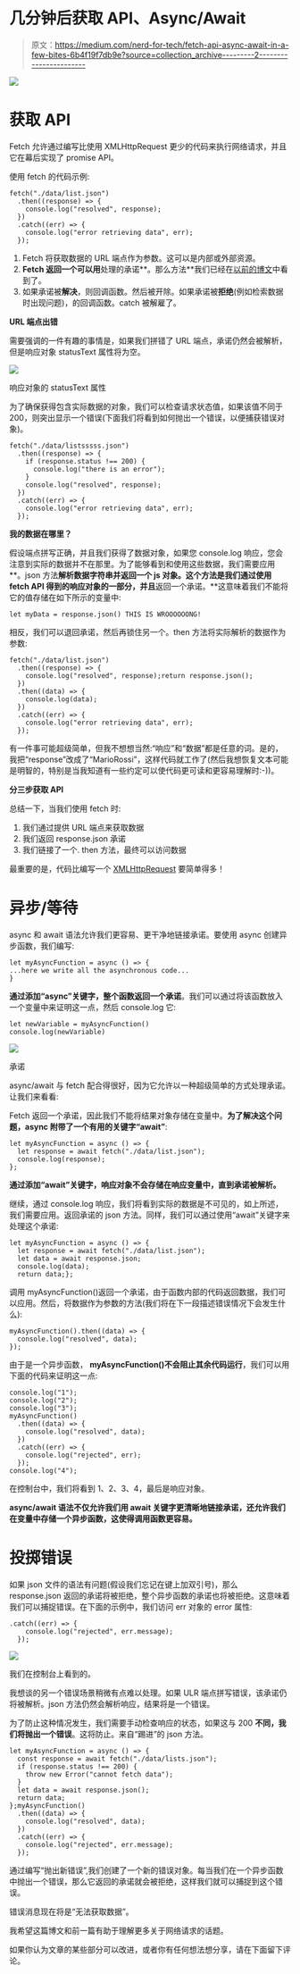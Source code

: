 # 几分钟后获取 API、Async/Await

> 原文：<https://medium.com/nerd-for-tech/fetch-api-async-await-in-a-few-bites-6b4f19f7db9e?source=collection_archive---------2----------------------->

![](img/5a3819e0464d6da40af8cbe68977df93.png)

# 获取 API

Fetch 允许通过编写比使用 XMLHttpRequest 更少的代码来执行网络请求，并且它在幕后实现了 promise API。

使用 fetch 的代码示例:

```
fetch("./data/list.json")
  .then((response) => {
    console.log("resolved", response);
  })
  .catch((err) => {
    console.log("error retrieving data", err);
  });
```

1.  Fetch 将获取数据的 URL 端点作为参数。这可以是内部或外部资源。
2.  **Fetch 返回一个可以用**处理的承诺**。那么方法**我们已经在[以前的博文](https://alicemoretti.medium.com/xmlhttprequest-callbacks-and-promises-257a4e63fe9a)中看到了。
3.  如果承诺被**解决**，则回调函数。然后被开除。如果承诺被**拒绝**(例如检索数据时出现问题)，的回调函数。catch 被解雇了。

**URL 端点出错**

需要强调的一件有趣的事情是，如果我们拼错了 URL 端点，承诺仍然会被解析，但是响应对象 statusText 属性将为空。

![](img/a1d2a8c08de4b37ef8ef0a6e5394094c.png)

响应对象的 statusText 属性

为了确保获得包含实际数据的对象，我们可以检查请求状态值，如果该值不同于 200，则突出显示一个错误(下面我们将看到如何抛出一个错误，以便捕获错误对象)。

```
fetch("./data/listsssss.json")
  .then((response) => {
    if (response.status !== 200) {
      console.log("there is an error");
    }
    console.log("resolved", response);
  })
  .catch((err) => {
    console.log("error retrieving data", err);
  });
```

**我的数据在哪里？**

假设端点拼写正确，并且我们获得了数据对象，如果您 console.log 响应，您会注意到实际的数据并不在那里。为了能够看到和使用这些数据，我们需要应用**。json 方法**解析数据字符串并返回一个 js 对象。这个方法是我们通过使用 fetch API 得到的响应对象的一部分，并且**返回一个承诺。**这意味着我们不能将它的值存储在如下所示的变量中:

```
let myData = response.json() THIS IS WROOOOOONG!
```

相反，我们可以退回承诺，然后再锁住另一个。then 方法将实际解析的数据作为参数:

```
fetch("./data/list.json")
  .then((response) => {
    console.log("resolved", response);return response.json();
  })
  .then((data) => {
    console.log(data);
  })
  .catch((err) => {
    console.log("error retrieving data", err);
  });
```

有一件事可能超级简单，但我不想想当然:“响应”和“数据”都是任意的词。是的，我把“response”改成了“MarioRossi”，这样代码就工作了(然后我想恢复文本可能是明智的，特别是当我知道有一些约定可以使代码更可读和更容易理解时:-))。

**分三步获取 API**

总结一下，当我们使用 fetch 时:

1.  我们通过提供 URL 端点来获取数据
2.  我们返回 response.json 承诺
3.  我们链接了一个. then 方法，最终可以访问数据

最重要的是，代码比编写一个 [XMLHttpRequest](https://alicemoretti.medium.com/xmlhttprequest-callbacks-and-promises-257a4e63fe9a) 要简单得多！

# 异步/等待

async 和 await 语法允许我们更容易、更干净地链接承诺。要使用 async 创建异步函数，我们编写:

```
let myAsyncFunction = async () => {
...here we write all the asynchronous code...
}
```

**通过添加“async”关键字，整个函数返回一个承诺**。我们可以通过将该函数放入一个变量中来证明这一点，然后 console.log 它:

```
let newVariable = myAsyncFunction()
console.log(newVariable)
```

![](img/e7c018bfc704e15728f9659ab15f0279.png)

承诺

async/await 与 fetch 配合得很好，因为它允许以一种超级简单的方式处理承诺。让我们来看看:

Fetch 返回一个承诺，因此我们不能将结果对象存储在变量中。**为了解决这个问题，async 附带了一个有用的关键字“await”**:

```
let myAsyncFunction = async () => {
  let response = await fetch("./data/list.json");
  console.log(response);
};
```

**通过添加“await”关键字，响应对象不会存储在响应变量中，直到承诺被解析。**

继续，通过 console.log 响应，我们将看到实际的数据是不可见的，如上所述，我们需要应用。返回承诺的 json 方法。同样，我们可以通过使用“await”关键字来处理这个承诺:

```
let myAsyncFunction = async () => {
  let response = await fetch("./data/list.json");
  let data = await response.json;
  console.log(data);
  return data;};
```

调用 myAsyncFunction()返回一个承诺，由于函数内部的代码返回数据，我们可以应用。然后，将数据作为参数的方法(我们将在下一段描述错误情况下会发生什么):

```
myAsyncFunction().then((data) => {
  console.log("resolved", data);
});
```

由于是一个异步函数， **myAsyncFunction()不会阻止其余代码运行**，我们可以用下面的代码来证明这一点:

```
console.log("1");
console.log("2");
console.log("3");
myAsyncFunction()
  .then((data) => {
    console.log("resolved", data);
  })
  .catch((err) => {
    console.log("rejected", err);
  });
console.log("4");
```

在控制台中，我们将看到 1、2、3、4，最后是响应对象。

**async/await 语法不仅允许我们用 await 关键字更清晰地链接承诺，还允许我们在变量中存储一个异步函数，这使得调用函数更容易。**

# 投掷错误

如果 json 文件的语法有问题(假设我们忘记在键上加双引号)，那么 response.json 返回的承诺将被拒绝，整个异步函数的承诺也将被拒绝。这意味着我们可以捕捉错误。在下面的示例中，我们访问 err 对象的 error 属性:

```
.catch((err) => {
    console.log("rejected", err.message);
  });
```

![](img/99e759d269d98869b93b7a7b13738bad.png)

我们在控制台上看到的。

我想谈的另一个错误场景稍微有点难以处理。如果 ULR 端点拼写错误，该承诺仍将被解析。json 方法仍然会解析响应，结果将是一个错误。

为了防止这种情况发生，我们需要手动检查响应的状态，如果这与 200 **不同，我们将抛出一个错误**。这将防止。来自“踢进”的 json 方法。

```
let myAsyncFunction = async () => {
  const response = await fetch("./data/lists.json");
  if (response.status !== 200) {
    throw new Error("cannot fetch data");
  }
  let data = await response.json();
  return data;
};myAsyncFunction()
  .then((data) => {
    console.log("resolved", data);
  })
  .catch((err) => {
    console.log("rejected", err.message);
  });
```

通过编写“抛出新错误”,我们创建了一个新的错误对象。每当我们在一个异步函数中抛出一个错误，那么它返回的承诺就会被拒绝，这样我们就可以捕捉到这个错误。

错误消息现在将是“无法获取数据”。

我希望这篇博文和前一篇有助于理解更多关于网络请求的话题。

如果你认为文章的某些部分可以改进，或者你有任何想法想分享，请在下面留下评论。
